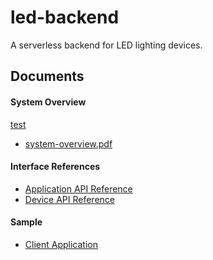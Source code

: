 # led-backend

A serverless backend for LED lighting devices.

## Documents

#### System Overview
<a href="https://fitzr.github.io/led-backend/system/overview.pdf" type="application/pdf">test</a>	

- [system-overview.pdf](https://fitzr.github.io/led-backend/system/overview.pdf)

#### Interface References
- [Application API Reference](https://fitzr.github.io/led-backend/app/)
- [Device API Reference](https://fitzr.github.io/led-backend/device/)

#### Sample
- [Client Application](https://fitzr.github.io/led-backend/client-demo/)
